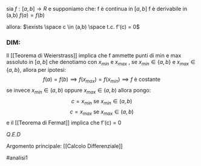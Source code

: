 sia $f:[a,b] \to R$ e supponiamo che:
	f è continua in $[a,b]$
	f è derivabile in (a,b)
	$f(a) = f(b)$

allora: 
	$\exists \space c \in (a,b) \space t.c. f'(c) = 0$


### DIM: 

Il [[Teorema di Weierstrass]] implica che f ammette punti di min e max assoluto in $[a,b]$ che denotiamo con $x_{min}$ e $x_{max}$ ,
se $x_{min} \in \{a,b\}$ e $x_{max} \in \{a,b\}$, allora per ipotesi: $$f(a) = f(b) \implies f(x_{max}) = f(x_{min}) \implies f \text{ è costante}$$
se invece $x_{min} \in (a,b)$ oppure $x_{max} \in (a,b)$ allora pongo:
$$c = x_{min} \text{ se } x_{min} \in (a,b)$$$$c = x_{max} \text{ se } x_{max} \in (a,b)$$
e il [[Teorema di Fermat]] implica che f'(c) = 0

$Q.E.D$

Argomento principale: [[Calcolo Differenziale]]

#analisi1 